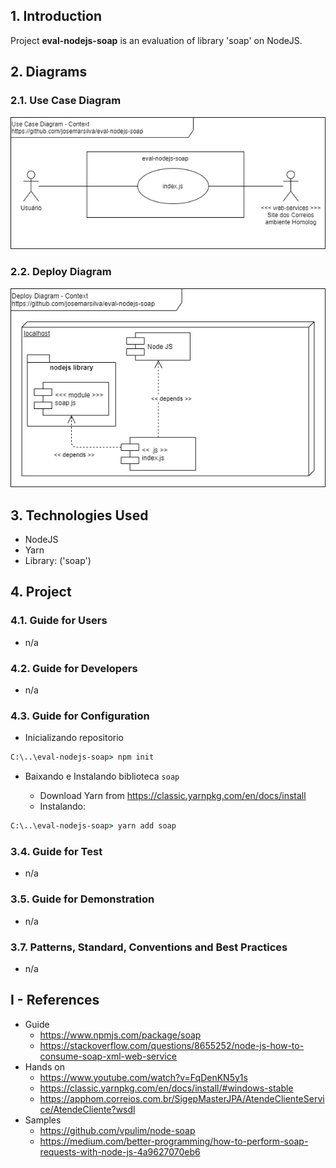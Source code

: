 ## 1. Introduction

Project **eval-nodejs-soap** is an evaluation of library 'soap' on NodeJS.

## 2. Diagrams

### 2.1. Use Case Diagram

![UseCaseDiagram-Context.png](./doc/UseCaseDiagram-Context.png) 


### 2.2. Deploy Diagram

![DeployDiagram-Context.png](./doc/DeployDiagram-Context.png) 


## 3. Technologies Used
* NodeJS
* Yarn
* Library: ('soap')

## 4. Project

### 4.1. Guide for Users

* n/a

### 4.2. Guide for Developers

* n/a

### 4.3. Guide for Configuration

* Inicializando repositorio

```cmd
C:\..\eval-nodejs-soap> npm init
```

* Baixando e Instalando biblioteca `soap`

  * Download Yarn from https://classic.yarnpkg.com/en/docs/install
  * Instalando:

```cmd
C:\..\eval-nodejs-soap> yarn add soap
```

### 3.4. Guide for Test

* n/a

### 3.5. Guide for Demonstration

* n/a

### 3.7. Patterns, Standard, Conventions and Best Practices

* n/a


## I - References

* Guide
  * https://www.npmjs.com/package/soap
  * https://stackoverflow.com/questions/8655252/node-js-how-to-consume-soap-xml-web-service
* Hands on
  * https://www.youtube.com/watch?v=FqDenKN5y1s
  * https://classic.yarnpkg.com/en/docs/install/#windows-stable
  * https://apphom.correios.com.br/SigepMasterJPA/AtendeClienteService/AtendeCliente?wsdl
* Samples
  * https://github.com/vpulim/node-soap
  * https://medium.com/better-programming/how-to-perform-soap-requests-with-node-js-4a9627070eb6